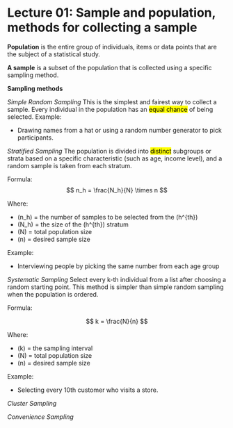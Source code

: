 # Lecture 01: Sample and population, methods for collecting a sample

**Population** is the entire group of individuals, items or data points that are the subject of a statistical study.

**A sample** is a subset of the population that is collected using a specific sampling method.

**Sampling methods**

*Simple Random Sampling*
This is the simplest and fairest way to collect a sample. Every individual in the population has an <mark>equal chance</mark> of being selected.
Example: 
+ Drawing names from a hat or using a random number generator to pick participants.

*Stratified Sampling*
The population is divided into <mark>distinct</mark> subgroups or strata based on a specific characteristic (such as age, income level), and a random sample is taken from each stratum.

Formula:
$$
n_h = \frac{N_h}{N} \times n
$$

Where:
- \(n_h\) = the number of samples to be selected from the \(h^{th}\)
- \(N_h\) = the size of the \(h^{th}\) stratum
- \(N\) = total population size
- \(n\) = desired sample size

Example:
+ Interviewing people by picking the same number from each age group

*Systematic Sampling*
Select every k-th individual from a list after choosing a random starting point. This method is simpler than simple random sampling when the population is ordered.

Formula:

$$
k = \frac{N}{n}
$$

Where:
- \(k\) = the sampling interval
- \(N\) = total population size
- \(n\) = desired sample size


Example:
+ Selecting every 10th customer who visits a store.

*Cluster Sampling*

*Convenience Sampling*

